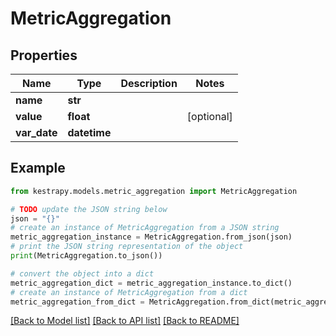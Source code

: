 # MetricAggregation


## Properties

Name | Type | Description | Notes
------------ | ------------- | ------------- | -------------
**name** | **str** |  | 
**value** | **float** |  | [optional] 
**var_date** | **datetime** |  | 

## Example

```python
from kestrapy.models.metric_aggregation import MetricAggregation

# TODO update the JSON string below
json = "{}"
# create an instance of MetricAggregation from a JSON string
metric_aggregation_instance = MetricAggregation.from_json(json)
# print the JSON string representation of the object
print(MetricAggregation.to_json())

# convert the object into a dict
metric_aggregation_dict = metric_aggregation_instance.to_dict()
# create an instance of MetricAggregation from a dict
metric_aggregation_from_dict = MetricAggregation.from_dict(metric_aggregation_dict)
```
[[Back to Model list]](../README.md#documentation-for-models) [[Back to API list]](../README.md#documentation-for-api-endpoints) [[Back to README]](../README.md)



